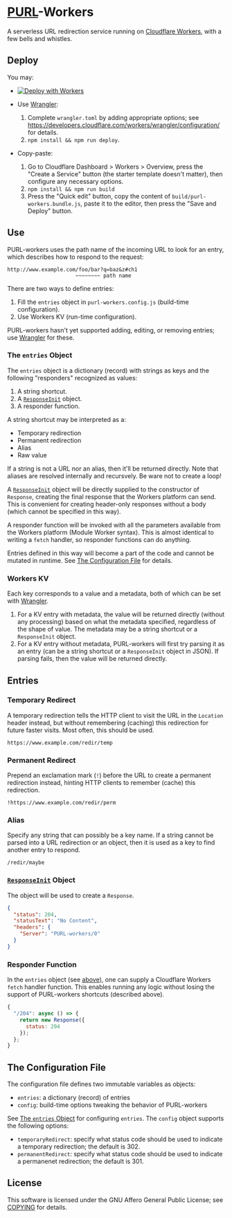 # [PURL]-Workers

A serverless URL redirection service running on [Cloudflare Workers], with a few bells and whistles.

## Deploy

You may:

- [![Deploy with Workers](https://deploy.workers.cloudflare.com/button)](https://deploy.workers.cloudflare.com/?url=https://github.com/lmy441900/purl-workers)

- Use [Wrangler]:

  1. Complete `wrangler.toml` by adding appropriate options; see <https://developers.cloudflare.com/workers/wrangler/configuration/> for details.
  2. `npm install && npm run deploy`.

- Copy-paste:

  1. Go to Cloudflare Dashboard \> Workers \> Overview, press the "Create a Service" button (the starter template doesn't matter), then configure any necessary options.
  2. `npm install && npm run build`
  3. Press the "Quick edit" button, copy the content of `build/purl-workers.bundle.js`, paste it to the editor, then press the "Save and Deploy" button.

## Use

PURL-workers uses the path name of the incoming URL to look for an entry, which describes how to respond to the request:

```
http://www.example.com/foo/bar?q=baz&z#ch1
                      ~~~~~~~~ path name
```

There are two ways to define entries:

1. Fill the `entries` object in `purl-workers.config.js` (build-time configuration).
2. Use Workers KV (run-time configuration).

PURL-workers hasn't yet supported adding, editing, or removing entries; use [Wrangler] for these.

### The `entries` Object

The `entries` object is a dictionary (record) with strings as keys and the following "responders" recognized as values:

1. A string shortcut.
2. A [`ResponseInit`] object.
3. A responder function.

A string shortcut may be interpreted as a:

- Temporary redirection
- Permanent redirection
- Alias
- Raw value

If a string is not a URL nor an alias, then it'll be returned directly. Note that aliases are resolved internally and recursvely. Be ware not to create a loop!

A [`ResponseInit`] object will be directly supplied to the constructor of `Response`, creating the final response that the Workers platform can send. This is convenient for creating header-only responses without a body (which cannot be specified in this way).

A responder function will be invoked with all the parameters available from the Workers platform (Module Worker syntax). This is almost identical to writing a `fetch` handler, so responder functions can do anything.

Entries defined in this way will become a part of the code and cannot be mutated in runtime. See [The Configuration File](#the-configuration-file) for details.

### Workers KV

Each key corresponds to a value and a metadata, both of which can be set with [Wrangler].

1. For a KV entry with metadata, the value will be returned directly (without any processing) based on what the metadata specified, regardless of the shape of value. The metadata may be a string shortcut or a `ResponseInit` object.
2. For a KV entry without metadata, PURL-workers will first try parsing it as an entry (can be a string shortcut or a `ResponseInit` object in JSON). If parsing fails, then the value will be returned directly.

## Entries

### Temporary Redirect

A temporary redirection tells the HTTP client to visit the URL in the `Location` header instead, but without remembering (caching) this redirection for future faster visits. Most often, this should be used.

```
https://www.example.com/redir/temp
```

### Permanent Redirect

Prepend an exclamation mark (`!`) before the URL to create a permanent redirection instead, hinting HTTP clients to remember (cache) this redirection.

```
!https://www.example.com/redir/perm
```

### Alias

Specify any string that can possibly be a key name. If a string cannot be parsed into a URL redirection or an object, then it is used as a key to find another entry to respond.

```
/redir/maybe
```

### [`ResponseInit`] Object

The object will be used to create a `Response`.

```json
{
  "status": 204,
  "statusText": "No Content",
  "headers": {
    "Server": "PURL-workers/0"
  }
}
```

### Responder Function

In the `entries` object (see [above](#the-entries-object)), one can supply a Cloudflare Workers `fetch` handler function. This enables running any logic without losing the support of PURL-workers shortcuts (described above).

```javascript
{
  "/204": async () => {
    return new Response({
      status: 204
    });
  };
}
```

## The Configuration File

The configuration file defines two immutable variables as objects:

- `entries`: a dictionary (record) of entries
- `config`: build-time options tweaking the behavior of PURL-workers

See [The `entries` Object](#the-entries-object) for configuring `entries`. The `config` object supports the following options:

- `temporaryRedirect`: specify what status code should be used to indicate a temporary redirection; the default is 302.
- `permanentRedirect`: specify what status code should be used to indicate a permanenet redirection; the default is 301.

## License

This software is licensed under the GNU Affero General Public License; see [COPYING](COPYING) for details.

[PURL]: https://en.wikipedia.org/wiki/Persistent_uniform_resource_locator
[Cloudflare Workers]: https://workers.cloudflare.com/
[Wrangler]: https://github.com/cloudflare/wrangler
[`ResponseInit`]: https://developer.mozilla.org/en-US/docs/Web/API/Response/Response#options
